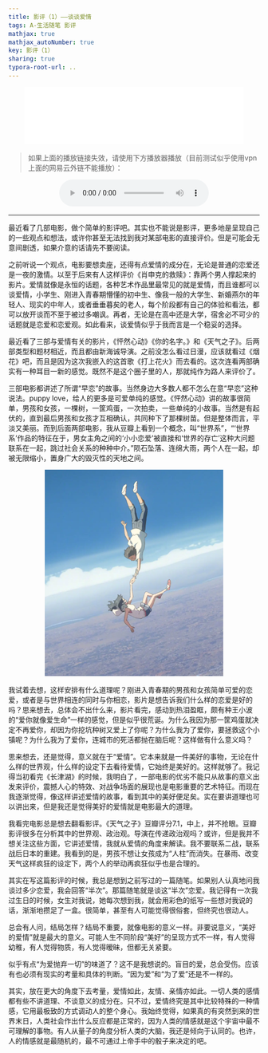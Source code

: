 ```yaml
---
title: 影评（1）——谈谈爱情
tags: A-生活随笔 影评
mathjax: true
mathjax_autoNumber: true
key: 影评（1）
sharing: true
typora-root-url: ..
---
```


> 

<!--more-->

<center><iframe frameborder="no" border="0" marginwidth="0" marginheight="0" width=440 height=115 src="//music.163.com/outchain/player?type=2&id=496869422&auto=0&height=88"></iframe></center>

> 如果上面的播放链接失效，请使用下方播放器播放（目前测试似乎使用vpn上面的网易云外链不能播放）：

<center><audio controls>
  <source src="/assets/music/打上花火.mp3" type="audio/mpeg">
  您的浏览器不支持此种音频格式。Your browser does not support this audio format.
</audio></center>

---

最近看了几部电影，做个简单的影评吧。其实也不能说是影评，更多地是呈现自己的一些观点和想法，或许你甚至无法找到我对某部电影的直接评价。但是可能会无意间剧透，如果介意的话请先不要阅读。

之前听说一个观点，电影要想卖座，还得有点爱情的成分在，无论是普通的恋爱还是一夜的激情。以至于后来有人这样评价《肖申克的救赎》：靠两个男人撑起来的影片。爱情就像是永恒的话题，各种艺术作品里最常见的就是爱情，而且谁都可以谈爱情，小学生、刚进入青春期懵懂的初中生、像我一般的大学生、新婚燕尔的年轻人、现实的中年人，或者垂垂暮矣的老人，每个阶段都有自己的体验和看法，都可以放开谈而不至于被过多嘲讽。再者，无论是在高中还是大学，宿舍必不可少的话题就是恋爱和恋爱观。如此看来，谈爱情似乎于我而言是一个稳妥的选择。

最近看了三部与爱情有关的影片，《怦然心动》《你的名字。》和《天气之子》。后两部类型和题材相近，而且都由新海诚导演。之前没怎么看过日漫，应该就看过《烟花》吧，而且是因为这次我嵌入的这首歌《打上花火》而去看的。这次连看两部确实有一种耳目一新的感觉。既然不是这个圈子里的人，那就纯作为路人来评价了。

三部电影都讲述了所谓“早恋”的故事。当然身边大多数人都不怎么在意“早恋”这种说法。puppy love，给人的更多是可爱单纯的感觉。《怦然心动》讲的故事很简单，男孩和女孩，一棵树，一筐鸡蛋，一次拍卖，一些单纯的小故事。当然是有起伏的，直到最后男孩和女孩才互相确认，共同种下了那棵树苗。但是整体而言，平淡又美丽。而到后面两部电影，我从豆瓣上看到一个概念，叫“世界系”，“‘世界系’作品的特征在于，男女主角之间的‘小小恋爱’被直接和‘世界的存亡’这种大问题联系在一起，跳过社会关系的种种中介。”陨石坠落、连绵大雨，两个人在一起，却被无限缩小，置身广大的毁灭性的天地之间。

<center><img src="/assets/images/电影/天气之子1.png" alt="天气之子1" style="zoom: 50%;" /></center>

我试着去想，这样安排有什么道理呢？刚进入青春期的男孩和女孩简单可爱的恋爱，或者是与世界相连的同时与你相恋，影片是想告诉我们什么样的恋爱是好的吗？思来想去，总体会不出什么来，影片看完，感动到热泪盈眶，颇有种王小波的“爱你就像爱生命”一样的感觉，但是似乎很荒诞。为什么我因为那一筐鸡蛋就决定不再爱你，却因为你挖坑种树又爱上了你呢？为什么我为了爱你，要拯救这个小镇呢？为什么我为了爱你，连城市的死活都抛在脑后呢？这样做有什么意义吗？

思来想去，还是觉得，意义就在于“爱情”。它本来就是一件美好的事物，无论在什么样的世界观，什么样的设定下去看待爱情，它始终是美好的。这样就够了。我记得当初看完《长津湖》的时候，我明白了，一部电影的优劣不能只从故事的意义出发来评价，震撼人心的特效、对战争场面的展现也是电影重要的艺术特征。而现在我逐渐觉得，像这样讲述爱情的故事，看到其中的美好便足矣。实在要讲道理也可以讲出来，但是我还是觉得美好的爱情就是电影最大的道理。

我看完电影总是想去翻看影评。《天气之子》豆瓣评分7.1，中上，并不抢眼。豆瓣影评很多在分析其中的世界观、政治观。导演在传递政治观吗？或许，但是我并不想关注这些方面，它讲述爱情，我就从爱情的角度来解读。我不要联系二战，联系战后日本的重建。我看到的是，男孩不想让女孩成为“人柱”而消失。在暴雨、改变天气这样疯狂的设定下，两个人的举动再疯狂似乎也是合理的。

其实在写这篇影评的时候，我总是想到之前写过的一篇随笔。如果别人认真地问我谈过多少恋爱，我会回答“半次”。那篇随笔就是谈这“半次”恋爱。我记得有一次我过生日的时候，女生对我说，她每次想到我，就会用彩色的纸写一些想对我说的话，渐渐地攒足了一盒。很简单，甚至有人可能觉得很俗套，但终究也很动人。

总会有人问，结局怎样？结局不重要，就像电影的意义一样。非要说意义，“美好的爱情”就是最大的意义。可能人生不同阶段“美好”的呈现方式不一样，有人觉得幼稚，有人觉得物质，有人觉得暧昧，但都无关紧要。

似乎有点“为爱抛弃一切”的味道了？这不是我想说的。盲目的爱，总会受伤。应该有也必须有现实的考量和具体的判断。“因为爱”和“为了爱”还是不一样的。

其实，放在更大的角度下去考量，爱情如此，友情、亲情亦如此。一切人类的感情都有些不讲道理、不谈意义的成分在。只不过，爱情终究是其中比较特殊的一种情感，它用最极致的方式调动人的整个身心。我始终觉得，如果真的有突然到来的世界末日，人类社会作出什么反应都是正常的，因为人类的情感就是这个宇宙中最不可理解的事物。有人从量子的角度分析人类的大脑，我还是倾向于认同的。也许，人的情感就是最随机的，最不可通过上帝手中的骰子来决定的吧。